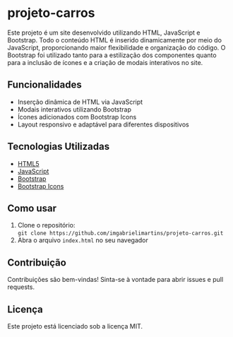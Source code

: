 # projeto-carros
Este projeto é um site desenvolvido utilizando HTML, JavaScript e Bootstrap. Todo o conteúdo HTML é inserido dinamicamente por meio do JavaScript, proporcionando maior flexibilidade e organização do código. O Bootstrap foi utilizado tanto para a estilização dos componentes quanto para a inclusão de ícones e a criação de modais interativos no site.

## Funcionalidades

- Inserção dinâmica de HTML via JavaScript
- Modais interativos utilizando Bootstrap
- Ícones adicionados com Bootstrap Icons
- Layout responsivo e adaptável para diferentes dispositivos

## Tecnologias Utilizadas

- [HTML5](https://developer.mozilla.org/pt-BR/docs/Web/HTML)
- [JavaScript](https://developer.mozilla.org/pt-BR/docs/Web/JavaScript)
- [Bootstrap](https://getbootstrap.com/)
- [Bootstrap Icons](https://icons.getbootstrap.com/)

## Como usar

1. Clone o repositório:  
   `git clone https://github.com/imgabrielimartins/projeto-carros.git`
2. Abra o arquivo `index.html` no seu navegador

## Contribuição

Contribuições são bem-vindas! Sinta-se à vontade para abrir issues e pull requests.

## Licença

Este projeto está licenciado sob a licença MIT.
